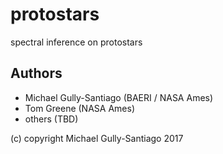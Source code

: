 # protostars

spectral inference on protostars


## Authors

- Michael Gully-Santiago (BAERI / NASA Ames)
- Tom Greene (NASA Ames)
- others (TBD)

(c) copyright Michael Gully-Santiago 2017
